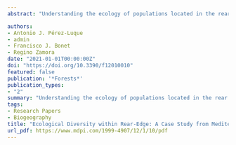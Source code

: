 ```yaml
---
abstract: "Understanding the ecology of populations located in the rear edge of their distribution is key to assessing the response of the species to changing environmental conditions. Here, we focus on rear-edge populations of Quercus pyrenaica in Sierra Nevada (southern Iberian Peninsula) to analyze their ecological and floristic diversity. We perform multivariate analyses using high-resolution environmental information and forest inventories to determine how environmental variables differ among oak populations, and to identify population groups based on environmental and floristic composition. We find that water availability is a key variable in explaining the distribution of Q. pyrenaica and the floristic diversity of their accompanying communities within its rear edge. Three cluster of oak populations were identified based on environmental variables. We found differences among these clusters regarding plant diversity, but not for forest attributes. A remarkable match between the populations clustering derived from analysis of environmental variables and the ordination of the populations according to species composition was found. The diversity of ecological behaviors for Q. pyrenaica populations in this rear edge are consistent with the high genetic diversity shown by populations of this oak in the Sierra Nevada. The identification of differences between oak populations within the rear-edge with respect to environmental variables can aid with planning the forest management and restoration actions, particularly considering the importance of some environmental factors in key ecological aspects."

authors:
- Antonio J. Pérez-Luque
- admin
- Francisco J. Bonet
- Regino Zamora
date: "2021-01-01T00:00:00Z"
doi: "https://doi.org/10.3390/f12010010"
featured: false
publication: '*Forests*'
publication_types:
- "2"
summary: "Understanding the ecology of populations located in the rear edge of their distribution is key to assessing the response of the species to changing environmental conditions. Here, we focus on rear-edge populations of Quercus pyrenaica in Sierra Nevada (southern Iberian Peninsula) to analyze their ecological and floristic diversity. We perform multivariate analyses using high-resolution environmental information and forest inventories to determine how environmental variables differ among oak populations, and to identify population groups based on environmental and floristic composition."
tags:
- Research Papers
- Biogeography
title: "Ecological Diversity within Rear-Edge: A Case Study from Mediterranean Quercus pyrenaica Willd."
url_pdf: https://www.mdpi.com/1999-4907/12/1/10/pdf
---
```


